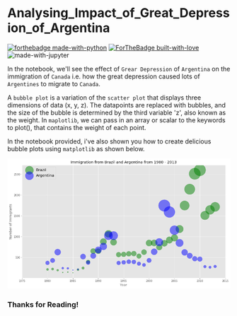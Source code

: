 # Analysing_Impact_of_Great_Depression_of_Argentina

[![forthebadge made-with-python](http://ForTheBadge.com/images/badges/made-with-python.svg)](https://www.python.org/)
[![ForTheBadge built-with-love](http://ForTheBadge.com/images/badges/built-with-love.svg)](http://kambojtarun.pythonanywhere.com/)<br>
![made-with-jupyter](https://img.shields.io/badge/jupyter-6.0-ff7a05?style=for-the-badge&logo=Jupyter)

In the notebook, we'll see the effect of `Grear Depression` of `Argentina` on the immigration of `Canada` i.e. how the great depression caused lots of `Argentines` to migrate to `Canada`.

A `bubble plot` is a variation of the `scatter plot` that displays three dimensions of data (x, y, z). The datapoints are replaced with bubbles, and the size of the bubble is determined by the third variable 'z', also known as the weight. In `maplotlib`, we can pass in an array or scalar to the keywords to plot(), that contains the weight of each point.

In the notebook provided, i've also shown you how to create delicious bubble plots using `matplotlib` as shown below.

![Image not found](Readme_Image_bbp.png)

### Thanks for Reading!
